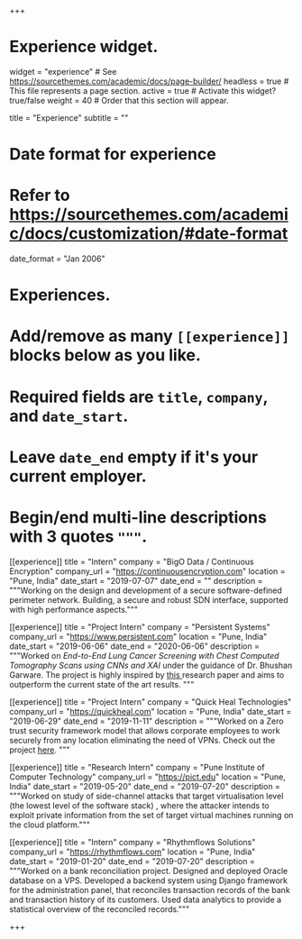 +++
# Experience widget.
widget = "experience"  # See https://sourcethemes.com/academic/docs/page-builder/
headless = true  # This file represents a page section.
active = true  # Activate this widget? true/false
weight = 40  # Order that this section will appear.

title = "Experience"
subtitle = ""

# Date format for experience
#   Refer to https://sourcethemes.com/academic/docs/customization/#date-format
date_format = "Jan 2006"

# Experiences.
#   Add/remove as many `[[experience]]` blocks below as you like.
#   Required fields are `title`, `company`, and `date_start`.
#   Leave `date_end` empty if it's your current employer.
#   Begin/end multi-line descriptions with 3 quotes `"""`.

[[experience]]
  title = "Intern"
  company = "BigO Data / Continuous Encryption"
  company_url = "https://continuousencryption.com"
  location = "Pune, India"
  date_start = "2019-07-07"
  date_end = ""
  description = """Working on the design and development of a secure software-defined perimeter network. Building, a secure and robust SDN interface, supported with high performance aspects."""


[[experience]]
  title = "Project Intern"
  company = "Persistent Systems"
  company_url = "https://www.persistent.com"
  location = "Pune, India"
  date_start = "2019-06-06"
  date_end = "2020-06-06"
  description = """Worked on <i> End-to-End Lung Cancer Screening with Chest Computed Tomography Scans using CNNs and XAI </i> under the guidance of Dr. Bhushan Garware. The project is highly inspired by <a href="https://www.nature.com/articles/s41591-019-0447-x"> this </a> research paper and aims to outperform the current state of the art results.  """
  
[[experience]]
  title = "Project Intern"
  company = "Quick Heal Technologies"
  company_url = "https://quickheal.com"
  location = "Pune, India"
  date_start = "2019-06-29"
  date_end = "2019-11-11"
  description = """Worked on a Zero trust security framework model that allows corporate employees to work securely from any location eliminating the need of VPNs. Check out the project <a href="https://github.com/chaitanyarahalkar/Quick-Heal-Project">here</a>. """


[[experience]]
  title = "Research Intern"
  company = "Pune Institute of Computer Technology"
  company_url = "https://pict.edu"
  location = "Pune, India"
  date_start = "2019-05-20"
  date_end = "2019-07-20"
  description = """Worked on study of side-channel attacks that target virtualisation level (the lowest level of the software stack)   , where the attacker intends to exploit private information from the set of target virtual machines running on the cloud platform."""


[[experience]]
  title = "Intern"
  company = "Rhythmflows Solutions"
  company_url = "https://rhythmflows.com"
  location = "Pune, India"
  date_start = "2019-01-20"
  date_end = "2019-07-20"
  description = """Worked on a bank reconciliation project. Designed and deployed Oracle database on a VPS. Developed a backend system using Django framework for the administration panel, that reconciles transaction records of the bank and transaction history of its customers. Used data analytics to provide a statistical overview of the reconciled records."""


+++
